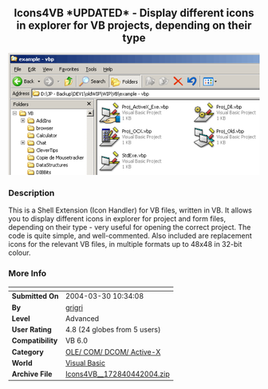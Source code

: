 ﻿<div align="center">

## Icons4VB \*UPDATED\* \- Display different icons in explorer for VB projects, depending on their type

<img src="PIC200441311465986.gif">
</div>

### Description

This is a Shell Extension (Icon Handler) for VB files, written in VB. It allows you to display different icons in explorer for project and form files, depending on their type - very useful for opening the correct project. The code is quite simple, and well-commented. Also included are replacement icons for the relevant VB files, in multiple formats up to 48x48 in 32-bit colour.
 
### More Info
 


<span>             |<span>
---                |---
**Submitted On**   |2004-03-30 10:34:08
**By**             |[grigri](https://github.com/Planet-Source-Code/PSCIndex/blob/master/ByAuthor/grigri.md)
**Level**          |Advanced
**User Rating**    |4.8 (24 globes from 5 users)
**Compatibility**  |VB 6\.0
**Category**       |[OLE/ COM/ DCOM/ Active\-X](https://github.com/Planet-Source-Code/PSCIndex/blob/master/ByCategory/ole-com-dcom-active-x__1-29.md)
**World**          |[Visual Basic](https://github.com/Planet-Source-Code/PSCIndex/blob/master/ByWorld/visual-basic.md)
**Archive File**   |[Icons4VB\_\_172840442004\.zip](https://github.com/Planet-Source-Code/grigri-icons4vb-updated-display-different-icons-in-explorer-for-vb-projects-depending-on-t__1-52781/archive/master.zip)








